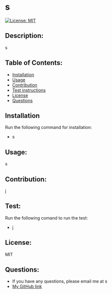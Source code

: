 # s

  [![License: MIT](https://img.shields.io/badge/License-MIT-yellow.svg)](https://opensource.org/licenses/MIT)

## Description:
s

## Table of Contents:
- [Installation](#installation)
- [Usage](#usage)
- [Contribution](#contribution)
- [Test instructions](#test)
- [License](#license)
- [Questions](#questions)

## Installation
Run the following command for installation:
- s

## Usage:
s

## Contribution:
j

## Test:
Run the following comand to run the test:
- j

## License:
MIT


## Questions:
- If you have any questions, please email me at s
- [My GitHub link](https://github.com/s)
